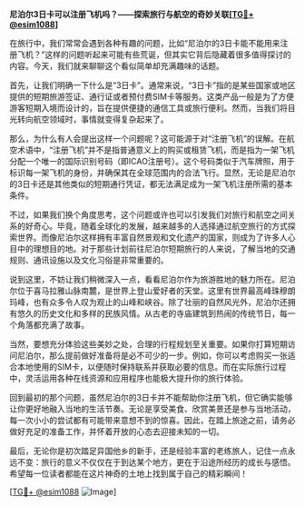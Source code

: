 **尼泊尔3日卡可以注册飞机吗？——探索旅行与航空的奇妙关联[[TG💪+ @esim1088](https://t.me/s/esim1088)]**

在旅行中，我们常常会遇到各种有趣的问题，比如“尼泊尔的3日卡能不能用来注册飞机？”这样的问题听起来可能有些荒诞，但其实它背后隐藏着很多值得探讨的内容。今天，我们就来聊聊这个看似简单却充满趣味的话题。

首先，让我们明确一下什么是“3日卡”。通常来说，“3日卡”指的是某些国家或地区提供的短期旅游签证、通行证或者预付费SIM卡等服务。这类产品一般是为了方便游客短期入境而设计的，旨在提供便捷的通信工具或旅行便利。然而，当我们将目光转向航空领域时，事情就变得复杂起来了。

那么，为什么有人会提出这样一个问题呢？这可能源于对“注册飞机”的误解。在航空术语中，“注册飞机”并不是指普通意义上的购买或租赁飞机，而是指为一架飞机分配一个唯一的国际识别号码（即ICAO注册号）。这个号码类似于汽车牌照，用于标识每一架飞机的身份，并确保其在全球范围内的合法飞行。显然，无论是尼泊尔的3日卡还是其他类似的短期通行凭证，都无法满足成为一架飞机注册所需的基本条件。

不过，如果我们换个角度思考，这个问题或许也可以引发我们对旅行和航空之间关系的好奇心。毕竟，随着全球化的发展，越来越多的人选择通过航空旅行的方式探索世界。而像尼泊尔这样拥有丰富自然景观和文化遗产的国家，则成为了许多人心目中的理想目的地。对于那些计划前往尼泊尔短期旅行的人来说，了解当地的交通规则、通讯设施以及文化习俗是非常重要的。

说到这里，不妨让我们稍微深入一点，看看尼泊尔作为旅游胜地的魅力所在。尼泊尔位于喜马拉雅山脉南麓，是世界上登山爱好者的天堂。这里有世界最高峰珠穆朗玛峰，也有众多令人叹为观止的山峰和峡谷。除了壮丽的自然风光外，尼泊尔还拥有悠久的历史文化和多样的民族风情。从古老的寺庙建筑到热闹的传统节日，每一个角落都充满了故事。

当然，要想充分体验这些美妙之处，合理的行程规划至关重要。如果你打算短期访问尼泊尔，那么提前做好准备将是必不可少的一步。例如，你可以考虑购买一张适合本地使用的SIM卡，以便随时保持联系并获取必要的信息。而在实际旅行过程中，灵活运用各种在线资源和应用程序也能极大提升你的旅行体验。

回到最初的那个问题，虽然尼泊尔的3日卡并不能帮助你注册飞机，但它确实能够让你更好地融入当地的生活节奏。无论是享受美食、欣赏美景还是参与当地活动，每一次小小的尝试都有可能带来意想不到的惊喜。因此，在踏上旅途之前，请务必做好充足的准备工作，并怀着开放的心态去迎接未知的一切。

最后，无论你是初次踏足异国他乡的新手，还是经验丰富的老练旅人，记住一点永远不变：旅行的意义不仅仅在于到达某个地方，更在于沿途所经历的成长与感悟。希望每一位读者都能在这片神奇的土地上找到属于自己的精彩瞬间！

[[TG💪+ @esim1088](https://t.me/s/esim1088) ![Image](https://i.postimg.cc/4NQfJmqS/Snipaste-2025-05-13-00-14-12.png)]